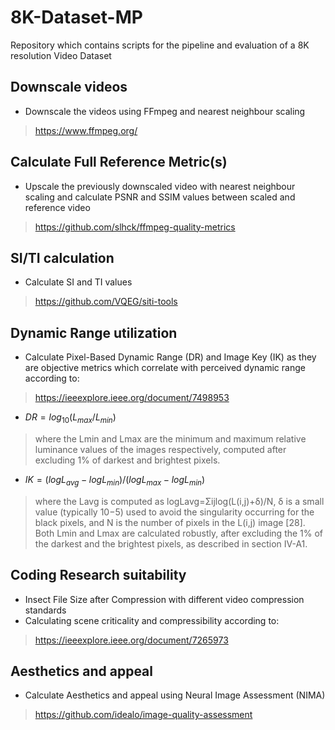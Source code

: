 # 8K-Dataset-MP
Repository which contains scripts for the pipeline and evaluation of a 8K resolution Video Dataset

## Downscale videos
- Downscale the videos using FFmpeg and nearest neighbour scaling
> https://www.ffmpeg.org/

## Calculate Full Reference Metric(s)
- Upscale the previously downscaled video with nearest neighbour scaling and calculate PSNR and SSIM values between scaled and reference video
> https://github.com/slhck/ffmpeg-quality-metrics

## SI/TI calculation
- Calculate SI and TI values
> https://github.com/VQEG/siti-tools

## Dynamic Range utilization
- Calculate Pixel-Based Dynamic Range (DR) and Image Key (IK) as they are objective metrics which correlate with perceived dynamic range according to:
> https://ieeexplore.ieee.org/document/7498953
- $` DR = log_{10} (L_{max} / L_{min} ) `$
> where the Lmin and Lmax are the minimum and maximum relative luminance values of the images respectively, computed after excluding 1% of darkest and brightest pixels.
- $` IK = (logL_{avg} - logL_{min}) / (logL_{max} - logL_{min}) `$
> where the Lavg is computed as logLavg=Σijlog(L(i,j)+δ)/N, δ is a small value (typically 10−5) used to avoid the singularity occurring for the black pixels, and N is the number of pixels in the L(i,j) image [28]. Both Lmin and Lmax are calculated robustly, after excluding the 1% of the darkest and the brightest pixels, as described in section IV-A1.

## Coding Research suitability
- Insect File Size after Compression with different video compression standards
- Calculating scene criticality and compressibility according to:
> https://ieeexplore.ieee.org/document/7265973

## Aesthetics and appeal
- Calculate Aesthetics and appeal using Neural Image Assessment (NIMA)
> https://github.com/idealo/image-quality-assessment 

